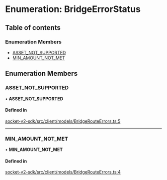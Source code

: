 # Enumeration: BridgeErrorStatus

## Table of contents

### Enumeration Members

- [ASSET_NOT_SUPPORTED](BridgeErrorStatus.md#asset_not_supported)
- [MIN_AMOUNT_NOT_MET](BridgeErrorStatus.md#min_amount_not_met)

## Enumeration Members

### ASSET_NOT_SUPPORTED

• **ASSET_NOT_SUPPORTED**

#### Defined in

[socket-v2-sdk/src/client/models/BridgeRouteErrors.ts:5](https://github.com/rugamoto/socket-v2-sdk/blob/b3c3e8d/src/client/models/BridgeRouteErrors.ts#L5)

---

### MIN_AMOUNT_NOT_MET

• **MIN_AMOUNT_NOT_MET**

#### Defined in

[socket-v2-sdk/src/client/models/BridgeRouteErrors.ts:4](https://github.com/rugamoto/socket-v2-sdk/blob/b3c3e8d/src/client/models/BridgeRouteErrors.ts#L4)
